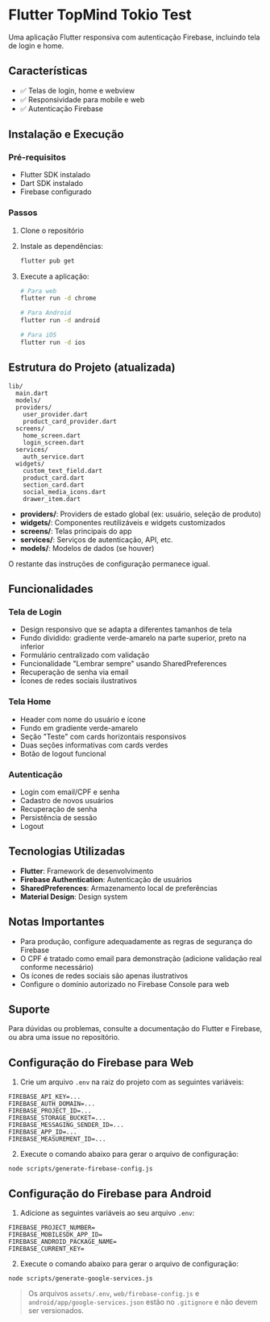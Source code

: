 # Flutter TopMind Tokio Test

Uma aplicação Flutter responsiva com autenticação Firebase, incluindo tela de login e home.

## Características

- ✅ Telas de login, home e webview
- ✅ Responsividade para mobile e web
- ✅ Autenticação Firebase

## Instalação e Execução

### Pré-requisitos

- Flutter SDK instalado
- Dart SDK instalado
- Firebase configurado

### Passos

1. Clone o repositório

2. Instale as dependências:

   ```bash
   flutter pub get
   ```

3. Execute a aplicação:

   ```bash
   # Para web
   flutter run -d chrome

   # Para Android
   flutter run -d android

   # Para iOS
   flutter run -d ios
   ```

## Estrutura do Projeto (atualizada)

```
lib/
  main.dart
  models/
  providers/
    user_provider.dart
    product_card_provider.dart
  screens/
    home_screen.dart
    login_screen.dart
  services/
    auth_service.dart
  widgets/
    custom_text_field.dart
    product_card.dart
    section_card.dart
    social_media_icons.dart
    drawer_item.dart
```

- **providers/**: Providers de estado global (ex: usuário, seleção de produto)
- **widgets/**: Componentes reutilizáveis e widgets customizados
- **screens/**: Telas principais do app
- **services/**: Serviços de autenticação, API, etc.
- **models/**: Modelos de dados (se houver)

O restante das instruções de configuração permanece igual.

## Funcionalidades

### Tela de Login

- Design responsivo que se adapta a diferentes tamanhos de tela
- Fundo dividido: gradiente verde-amarelo na parte superior, preto na inferior
- Formulário centralizado com validação
- Funcionalidade "Lembrar sempre" usando SharedPreferences
- Recuperação de senha via email
- Ícones de redes sociais ilustrativos

### Tela Home

- Header com nome do usuário e ícone
- Fundo em gradiente verde-amarelo
- Seção "Teste" com cards horizontais responsivos
- Duas seções informativas com cards verdes
- Botão de logout funcional

### Autenticação

- Login com email/CPF e senha
- Cadastro de novos usuários
- Recuperação de senha
- Persistência de sessão
- Logout

## Tecnologias Utilizadas

- **Flutter**: Framework de desenvolvimento
- **Firebase Authentication**: Autenticação de usuários
- **SharedPreferences**: Armazenamento local de preferências
- **Material Design**: Design system

## Notas Importantes

- Para produção, configure adequadamente as regras de segurança do Firebase
- O CPF é tratado como email para demonstração (adicione validação real conforme necessário)
- Os ícones de redes sociais são apenas ilustrativos
- Configure o domínio autorizado no Firebase Console para web

## Suporte

Para dúvidas ou problemas, consulte a documentação do Flutter e Firebase, ou abra uma issue no repositório.

## Configuração do Firebase para Web

1. Crie um arquivo `.env` na raiz do projeto com as seguintes variáveis:

```
FIREBASE_API_KEY=...
FIREBASE_AUTH_DOMAIN=...
FIREBASE_PROJECT_ID=...
FIREBASE_STORAGE_BUCKET=...
FIREBASE_MESSAGING_SENDER_ID=...
FIREBASE_APP_ID=...
FIREBASE_MEASUREMENT_ID=...
```

2. Execute o comando abaixo para gerar o arquivo de configuração:

```
node scripts/generate-firebase-config.js
```

## Configuração do Firebase para Android

1. Adicione as seguintes variáveis ao seu arquivo `.env`:

```
FIREBASE_PROJECT_NUMBER=
FIREBASE_MOBILESDK_APP_ID=
FIREBASE_ANDROID_PACKAGE_NAME=
FIREBASE_CURRENT_KEY=
```

2. Execute o comando abaixo para gerar o arquivo de configuração:

```
node scripts/generate-google-services.js
```

> Os arquivos `assets/.env`, `web/firebase-config.js` e `android/app/google-services.json` estão no `.gitignore` e não devem ser versionados.
